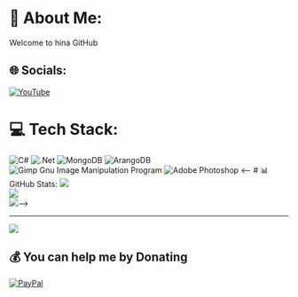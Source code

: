 # 💫 About Me:
Welcome to hina GitHub


## 🌐 Socials:
[![YouTube](https://img.shields.io/badge/YouTube-%23FF0000.svg?logo=YouTube&logoColor=white)](https://www.youtube.com/channel/UCefb36zIicMTLXsWdPLRBTg) 

# 💻 Tech Stack:
![C#](https://img.shields.io/badge/c%23-%23239120.svg?style=flat&logo=c-sharp&logoColor=white) ![.Net](https://img.shields.io/badge/.NET-5C2D91?style=flat&logo=.net&logoColor=white) ![MongoDB](https://img.shields.io/badge/MongoDB-%234ea94b.svg?style=flat&logo=mongodb&logoColor=white) ![ArangoDB](https://img.shields.io/badge/-ArangoDB-yellow) ![Gimp Gnu Image Manipulation Program](https://img.shields.io/badge/Gimp-657D8B?style=flat&logo=gimp&logoColor=FFFFFF) ![Adobe Photoshop](https://img.shields.io/badge/adobephotoshop-%2331A8FF.svg?style=flat&logo=adobephotoshop&logoColor=white)
<-- # 📊 GitHub Stats:
![](https://github-readme-stats.vercel.app/api?username=id3v1669&theme=dark&hide_border=false&include_all_commits=false&count_private=false)<br/>
![](https://github-readme-streak-stats.herokuapp.com/?user=id3v1669&theme=dark&hide_border=false)<br/>
![](https://github-readme-stats.vercel.app/api/top-langs/?username=id3v1669&theme=dark&hide_border=false&include_all_commits=false&count_private=false&layout=compact)-->

---
[![](https://visitcount.itsvg.in/api?id=id3v1669&icon=2&color=3)](https://visitcount.itsvg.in)

  ## 💰 You can help me by Donating
  [![PayPal](https://img.shields.io/badge/PayPal-00457C?style=for-the-badge&logo=paypal&logoColor=white)](https://paypal.me/id3v1669) 

  
